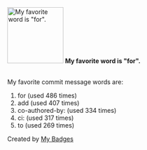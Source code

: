 <img src="https://my-badges.github.io/my-badges/favorite-word.png" alt="My favorite word is &quot;for&quot;." title="My favorite word is &quot;for&quot;." width="128">
<strong>My favorite word is &quot;for&quot;.</strong>
<br><br>

My favorite commit message words are:

1. for (used 486 times)
2. add (used 407 times)
3. co-authored-by: (used 334 times)
4. ci: (used 317 times)
5. to (used 269 times)


Created by <a href="https://github.com/my-badges/my-badges">My Badges</a>